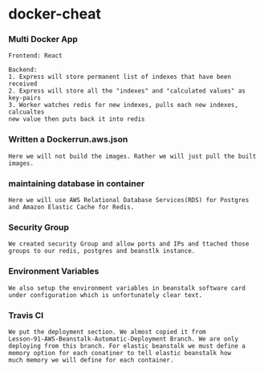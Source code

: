 # docker-cheat

### Multi Docker App
```
Frontend: React

Backend: 
1. Express will store permanent list of indexes that have been received
2. Express will store all the "indexes" and "calculated values" as key-pairs
3. Worker watches redis for new indexes, pulls each new indexes, calcualtes 
new value then puts back it into redis

```
### Written a Dockerrun.aws.json
```
Here we will not build the images. Rather we will just pull the built 
images.
```
### maintaining database in container
```
Here we will use AWS Relational Database Services(RDS) for Postgres
and Amazon Elastic Cache for Redis. 
```
### Security Group
```
We created security Group and allow ports and IPs and ttached those
groups to our redis, postgres and beanstlk instance.  
```
### Environment Variables
```
We also setup the environment variables in beanstalk software card 
under configuration which is unfortunately clear text.   
```
### Travis CI
```
We put the deployment section. We almost copied it from
Lesson-91-AWS-Beanstalk-Automatic-Deployment Branch. We are only 
deploying from this branch. For elastic beanstalk we must define a 
memory option for each conatiner to tell elastic beanstalk how 
much memory we will define for each container.
```


